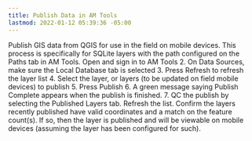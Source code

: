 ```yaml
---
title: Publish Data in AM Tools
lastmod: 2022-01-12 05:39:36 -05:00
---
```

			
Publish GIS data from QGIS for use in the field on mobile devices.  This process is specifically for SQLite layers with the path configured on the Paths tab in AM Tools.    Open and sign in to AM Tools                   2. On Data Sources, make sure the Local Database tab is selected                  3. Press Refresh to refresh the layer list     4. Select the layer, or layers (to be updated on field mobile devices) to publish                  5. Press Publish        6. A green message saying Publish Complete appears when the publish is finished.  7. QC the publish by selecting the Published Layers tab.  Refresh the list.  Confirm the layers recently 
    published have valid coordinates and a match on the feature count(s).  If so, then the layer is published 
    and will be viewable on mobile devices (assuming the layer has been configured for such).